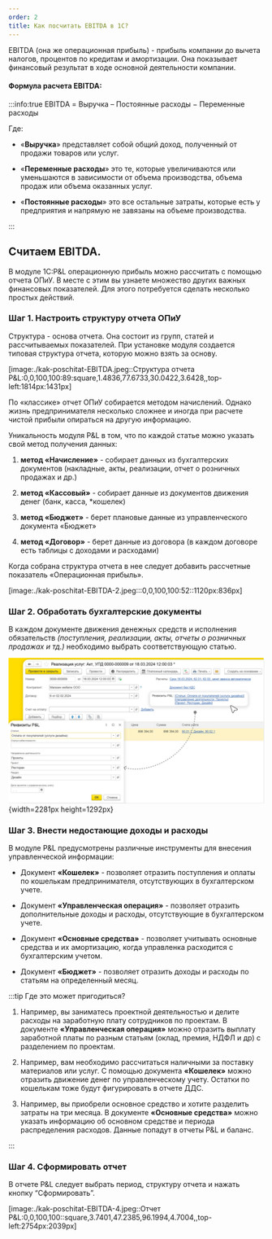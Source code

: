 ```yaml
---
order: 2
title: Как посчитать EBITDA в 1С?
---
```


EBITDA (она же операционная прибыль) - прибыль компании до вычета налогов, процентов по кредитам и амортизации. Она показывает финансовый результат в ходе основной деятельности компании.

#### Формула расчета EBITDA:

:::info:true EBITDA = Выручка – Постоянные расходы − Переменные расходы

Где:

-  «**Выручка**» представляет собой общий доход, полученный от продажи товаров или услуг.

-  «**Переменные расходы**» это те, которые увеличиваются или уменьшаются в зависимости от объема производства, объема продаж или объема оказанных услуг.

-  «**Постоянные расходы**» это все остальные затраты, которые есть у предприятия и напрямую не завязаны на объеме производства.

:::

## **Считаем EBITDA.**

В модуле 1С:P&L операционную прибыль можно рассчитать с помощью отчета ОПиУ. В месте с этим вы узнаете множество других важных финансовых показателей. Для этого потребуется сделать несколько простых действий.

### Шаг 1. Настроить структуру отчета ОПиУ

Структура - основа отчета. Она состоит из групп, статей и рассчитываемых показателей. При установке модуля создается типовая структура отчета, которую можно взять за основу.

[image:./kak-poschitat-EBITDA.jpeg::Структура отчета P&L:0,0,100,100:89:square,1.4836,77.6733,30.0422,3.6428,,top-left:1814px:1431px]

По «классике» отчет ОПиУ собирается методом начислений. Однако жизнь предпринимателя несколько сложнее и иногда при расчете чистой прибыли опираться на другую информацию.

Уникальность модуля P&L в том, что по каждой статье можно указать свой метод получения данных:

1. **метод «Начисление»** - собирает данных из бухгалтерских документов (накладные, акты, реализации, отчет о розничных продажах и др.)

2. **метод «Кассовый»** - собирает данные из документов движения денег (банк, касса, \*кошелек)

3. **метод «Бюджет»** - берет плановые данные из управленческого документа «Бюджет»

4. **метод «Договор»** - берет данные из договора (в каждом договоре есть таблицы с доходами и расходами)

Когда собрана структура отчета в нее следует добавить рассчетные показатель «Операционная прибыль».

[image:./kak-poschitat-EBITDA-2.jpeg:::0,0,100,100:52::1120px:836px]

### **Шаг 2. Обработать бухгалтерские документы**

В каждом документе движения денежных средств и исполнения обязательств *(поступления, реализации, акты, отчеты о розничных продажах и тд.)* необходимо выбрать соответствующую статью.

![](./kak-poschitat-EBITDA-3.jpeg){width=2281px height=1292px}

### **Шаг 3. Внести недостающие доходы и расходы**

В модуле P&L предусмотрены различные инструменты для внесения управленческой информации:

-  Документ **«Кошелек»** - позволяет отразить поступления и оплаты по кошелькам предпринимателя, отсутствующих в бухгалтерском учете.

-  Документ **«Управленческая операция»** - позволяет отразить дополнительные доходы и расходы, отсутствующие в бухгалтерском учете.

-  Документ **«Основные средства»** - позволяет учитывать основные средства и их амортизацию, когда управленка расходится с бухгалтерским учетом.

-  Документ **«Бюджет»** - позволяет отразить доходы и расходы по статьям на определенный месяц.

:::tip Где это может пригодиться?

1. Например, вы заниматесь проектной деятельностью и делите расходы на заработную плату сотрудников по проектам. В документе **«Управленческая операция»** можно отразить выплату заработной платы по разным статьям (оклад, премия, НДФЛ и др) с разделением по проектам.

2. Например, вам необходимо рассчитаться наличными за поставку материалов или услуг. С помощью документа **«Кошелек»** можно отразить движение денег по управленческому учету. Остатки по кошелькам тоже будут фигурировать в отчете ДДС.

3. Например, вы приобрели основное средство и хотите разделить затраты на три месяца. В документе **«Основные средства»** можно указать информацию об основном средстве и периода распределения расходов. Данные попадут в отчеты P&L и баланс.

:::

### **Шаг 4. Сформировать отчет**

В отчете P&L следует выбрать период,  структуру отчета и нажать кнопку “Сформировать”.

[image:./kak-poschitat-EBITDA-4.jpeg::Отчет P&L:0,0,100,100::square,3.7401,47.2385,96.1994,4.7004,,top-left:2754px:2039px]